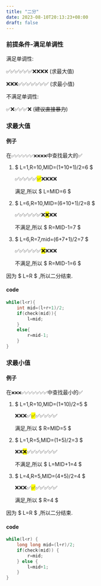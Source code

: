 ```yaml
---
title: "二分"
date: 2023-08-10T20:13:23+08:00
draft: false
---
```


### 前提条件-满足单调性

满足单调性:

✅✅✅✅✅✅❌❌❌❌
(求最大值)

❌❌❌✅✅✅✅✅✅✅
(求最小值)

不满足单调性:

✅❌✅✅✅❌
(~~建议直接暴力~~)

### 求最大值

#### 例子

在`✅✅✅✅✅✅❌❌❌❌`中查找最大的✅

1.  $ L=1,R=10,MID=(1+10+1)/2=6 $

    ✅✅✅✅✅<mark>✅</mark>❌❌❌❌

    满足,所以 $ L=MID=6 $


2.  $ L=6,R=10,MID=(6+10+1)/2=8 $

    ✅✅✅✅✅✅❌<mark>❌</mark>❌❌

    不满足,所以 $ R=MID-1=7 $

3.  $ L=6,R=7,mid=(6+7+1)/2=7 $

    ✅✅✅✅✅✅<mark>❌</mark>❌❌❌

    不满足,所以 $ R=MID-1=6 $

因为 $ L=R $ ,所以二分结束.

#### code

```cpp
while(l<r){
    int mid=(l+r+1)/2;
    if(check(mid)){
        l=mid;
    }
    else{
        r=mid-1;
    }
}
```


### 求最小值

#### 例子

在`❌❌❌✅✅✅✅✅✅✅`中查找最小的✅

1.  $ L=1,R=10,MID=(1+10)/2=5 $

    ❌❌❌✅<mark>✅</mark>✅✅✅✅✅

    满足,所以 $ R=MID=5 $

2.  $ L=1,R=5,MID=(1+5)/2=3 $

    ❌❌<mark>❌</mark>✅✅✅✅✅✅✅

    不满足,所以 $ L=MID+1=4 $

3.  $ L=4,R=5,MID=(4+5)/2=4 $

    ❌❌❌✅<mark>✅</mark>✅✅✅✅✅

    满足,所以 $ R=4 $

因为 $ L=R $ ,所以二分结束.

#### code

```cpp
while(l<r) {
    long long mid=(l+r)/2;
    if(check(mid)) {
        r=mid;
    } else {
        l=mid+1;
    }
}
```